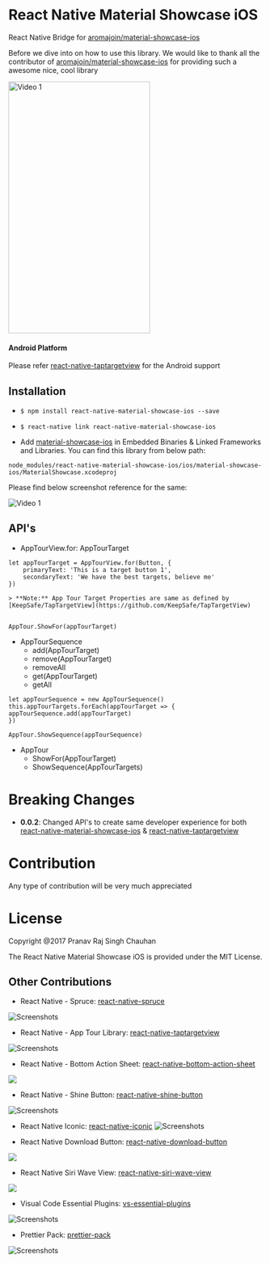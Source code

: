 # React Native Material Showcase iOS
React Native Bridge for [aromajoin/material-showcase-ios](https://github.com/aromajoin/material-showcase-ios)

Before we dive into on how to use this library. We would like to thank all the contributor of [aromajoin/material-showcase-ios](https://github.com/aromajoin/material-showcase-ios) for providing such a awesome nice, cool library


<img src="https://github.com/aromajoin/material-showcase-ios/blob/master/art/material-showcase.gif?raw=true" width="280" height="498" alt="Video 1"/>


#### Android Platform
Please refer [react-native-taptargetview](https://github.com/prscX/react-native-taptargetview) for the Android support


## Installation

- `$ npm install react-native-material-showcase-ios --save`

- `$ react-native link react-native-material-showcase-ios`

- Add [material-showcase-ios](https://github.com/aromajoin/material-showcase-ios) in Embedded Binaries & Linked Frameworks and Libraries. You can find this library from below path:

```node_modules/react-native-material-showcase-ios/ios/material-showcase-ios/MaterialShowcase.xcodeproj```

Please find below screenshot reference for the same:

<img src="https://raw.githubusercontent.com/prscX/react-native-material-showcase-ios/master/MaterialShowcaseExample/img/linking.png" alt="Video 1"/>


## API's

- AppTourView.for: AppTourTarget
~~~~
let appTourTarget = AppTourView.for(Button, {
    primaryText: 'This is a target button 1',
    secondaryText: 'We have the best targets, believe me'
})

> **Note:** App Tour Target Properties are same as defined by [KeepSafe/TapTargetView](https://github.com/KeepSafe/TapTargetView)


AppTour.ShowFor(appTourTarget)
~~~~

- AppTourSequence
    - add(AppTourTarget)
    - remove(AppTourTarget)
    - removeAll
    - get(AppTourTarget)
    - getAll

~~~~
let appTourSequence = new AppTourSequence()
this.appTourTargets.forEach(appTourTarget => {
appTourSequence.add(appTourTarget)
})

AppTour.ShowSequence(appTourSequence)
~~~~

- AppTour
    - ShowFor(AppTourTarget)
    - ShowSequence(AppTourTargets)


# Breaking Changes
- **0.0.2**: Changed API's to create same developer experience for both [react-native-material-showcase-ios](https://github.com/prscX/react-native-material-showcase-ios) & [react-native-taptargetview](https://github.com/prscX/react-native-taptargetview)

# Contribution

Any type of contribution will be very much appreciated

# License

Copyright @2017 Pranav Raj Singh Chauhan

The React Native Material Showcase iOS is provided under the MIT License.


## Other Contributions
- React Native - Spruce: [react-native-spruce](https://github.com/prscX/react-native-spruce)

![Screenshots](https://github.com/willowtreeapps/spruce-ios/raw/master/imgs/extensibility-tests.gif)

- React Native - App Tour Library: [react-native-taptargetview](https://github.com/prscX/react-native-taptargetview)

![Screenshots](https://github.com/KeepSafe/TapTargetView/raw/master/.github/video.gif)

- React Native - Bottom Action Sheet: [react-native-bottom-action-sheet](https://github.com/prscX/react-native-bottom-action-sheet)

![](https://github.com/rubensousa/BottomSheetBuilder/raw/master/screens/normal_demo.gif)

- React Native - Shine Button: [react-native-shine-button](https://github.com/prscX/react-native-shine-button)

![Screenshots](https://raw.githubusercontent.com/ChadCSong/ShineButton/master/demo_shine_others.gif)

- React Native Iconic: [react-native-iconic](https://github.com/prscX/react-native-iconic)
![Screenshots](https://camo.githubusercontent.com/b18993cbfe91de8abdc0019dc9a6cd44707eec21/68747470733a2f2f6431337961637572716a676172612e636c6f756466726f6e742e6e65742f75736572732f3338313133332f73637265656e73686f74732f313639363538302f766266706f70666c6174627574746f6e332e676966)

- React Native Download Button: [react-native-download-button](https://github.com/prscX/react-native-download-button)

![](https://github.com/fenjuly/ArrowDownloadButton/raw/master/screenshots/arrowdownloadbutton.gif)

- React Native Siri Wave View: [react-native-siri-wave-view](https://github.com/prscX/react-native-siri-wave-view)

![](https://cdn.dribbble.com/users/341264/screenshots/2203511/wave.gif)

- Visual Code Essential Plugins: [vs-essential-plugins](https://github.com/prscX/vs-essential-plugins)

![Screenshots](https://pbs.twimg.com/profile_images/922911523328081920/jEKFRPKV_400x400.jpg)

- Prettier Pack: [prettier-pack](https://github.com/prscX/prettier-pack)

![Screenshots](https://raw.githubusercontent.com/prettier/prettier-logo/master/images/prettier-banner-light.png)
